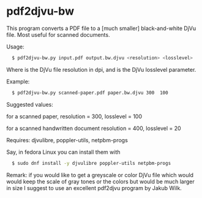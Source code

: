 # pdf2djvu-bw

This program converts a PDF file to a [much smaller] black-and-white DjVu file.
Most useful for scanned documents.

Usage: 
```bash
  $ pdf2djvu-bw.py input.pdf output.bw.djvu <resolution> <losslevel>
```

Where <resolution> is the DjVu file resolution in dpi, and <losslevel> is the
DjVu losslevel parameter.

Example:
```bash
  $ pdf2djvu-bw.py scanned-paper.pdf paper.bw.djvu 300  100
```


Suggested values:

for a scanned paper, resolution = 300,  losslevel = 100

for a scanned handwritten document resolution = 400,  losslevel = 20


Requires: djvulibre, poppler-utils, netpbm-progs

Say, in fedora Linux you can install them with 

```bash
  $ sudo dnf install -y djvulibre poppler-utils netpbm-progs 
```

Remark: if you would like to get a greyscale or color DjVu file which 
would would keep the scale of gray tones or the colors but would be much larger 
in size I suggest to use an excellent pdf2djvu program by Jakub Wilk.